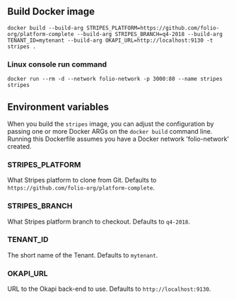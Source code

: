 ## Build Docker image

`docker build --build-arg STRIPES_PLATFORM=https://github.com/folio-org/platform-complete --build-arg STRIPES_BRANCH=q4-2018 --build-arg TENANT_ID=mytenant --build-arg OKAPI_URL=http://localhost:9130 -t stripes .`

### Linux console run command ###

`docker run --rm -d --network folio-network -p 3000:80 --name stripes stripes`

## Environment variables

When you build the `stripes` image, you can adjust the configuration by passing one or more Docker ARGs on the `docker build` command line. Running this Dockerfile assumes you have a Docker network 'folio-network' created.

### STRIPES_PLATFORM

What Stripes platform to clone from Git. Defaults to `https://github.com/folio-org/platform-complete`.

### STRIPES_BRANCH

What Stripes platform branch to checkout. Defaults to `q4-2018`.

### TENANT_ID

The short name of the Tenant. Defaults to `mytenant`.

### OKAPI_URL

URL to the Okapi back-end to use. Defaults to `http://localhost:9130`.
